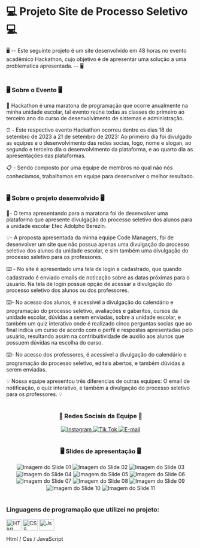 # 💻 Projeto Site de Processo Seletivo 💻
🖥  -- Este seguinte projeto é um site desenvolvido em 48 horas no evento acadêmico Hackathon, cujo objetivo é de apresentar uma solução a uma problematica apresentada. -- 🖥 

#

### 🖥  Sobre o Evento 🖥 

📲 Hackathon é uma maratona de programação que ocorre anualmente na minha unidade escolar, tal evento reúne todas as classes do primeiro ao terceiro ano do curso de desenvolvimento de sistemas e administração.

⏰ - Este respectivo evento Hackathon ocorreu dentre os dias 18 de setembro de 2023 a 21 de setembro de 2023:
Ao primeiro dia foi divulgado as equipes e o desenvolvimento das redes socias, logo, nome e slogan, ao segundo e terceiro dia o desenvolvimento da plataforma, e ao quarto dia as apresentações das plataformas. 

📋 - Sendo composto por uma equipe de membros no qual não nós conheciamos, trabalhamos em equipe para desenvolver o melhor resultado. 

#

### 🖥 Sobre o projeto desenvolvido 🖥 

📃- O tema apresentando para a maratona foi de desenvolver uma plataforma que apresente divulgação do processo seletivo dos alunos para a unidade escolar Etec Adolpho Berezin.

💡- A proposta apresentada da minha equipe Code Managers, foi de desenvolver um site que não possua apenas uma divulgação do processo seletivo dos alunos da unidade escolar, e sim também uma divulgação do processo seletivo para os professores. 

⌨️ - No site é apresentado uma tela de login e cadastrado, que quando cadastrado é enviado emails de noticação sobre as datas próximas para o úsuario. Na tela de login possue opção de acessar a divulgação do processo seletivo dos alunos ou dos professores. 

⌨️- No acesso dos alunos, é acessivel a divulgação do calendário e programação do processo seletivo, avaliações e gabaritos, cursos da unidade escolar, dúvidas a serem enviadas, sobre a unidade escolar, e também um quiz interativo onde é realizado cinco perguntas socias que ao final indica um curso de acordo com o perfil e respostas apresentadas pelo usuário, resultando assim na contribuitividade de auxilio aos alunos que possuem dúvidas na escolha do curso. 

⌨️- No acesso dos professores, é acessivel a divulgação do calendário e programação do processo seletivo, editais abertos, e também dúvidas a serem enviadas. 

💡 Nossa equipe apresentou três diferencias de outras equipes: O email de notificação, o quiz interativo, e também a divulgação do processo seletivo para os professores. 💡

#

<center>

### 📱 Redes Sociais da Equipe 📱 

  <a href="https://www.instagram.com/code.managers?igshid=MzMyNGUyNmU2YQ==" target="_blank">
   <img alt="Instagram" src="https://img.shields.io/badge/-Instagram-%23E4405F?style=for-the-badge&logo=instagram&logoColor=white" target="_blank">
   </a> 

   
  <a href="https://www.tiktok.com/@code.managers?_t=8fna8QXb0I1&_r=1" target="_blank">
   <img alt="Tik Tok" src="https://img.shields.io/badge/TikTok-000000?style=for-the-badge&logo=tiktok&logoColor=white" target="_blank">
   </a> 

 <a href="codemanagers.etec@gmail.com" target="_blank">
   <img alt="E-mail" src="https://img.shields.io/badge/Gmail-D14836?style=for-the-badge&logo=gmail&logoColor=white" target="_blank">
   </a> 
   
#

 ### 🖥 Slides de apresentação 🖥
 
<img align="center" alt="Imagem do Slide 01" src="https://github.com/GuilhermeVideira/Projeto-Site-de-Processo-Seletivo/blob/main/Imagens%20dos%20Slides/Slide%2001.jpeg?raw=true" />
<img align="center" alt="Imagem do Slide 02" src="https://github.com/GuilhermeVideira/Projeto-Site-de-Processo-Seletivo/blob/main/Imagens%20dos%20Slides/Slide%2002.jpeg?raw=true" />
<img align="center" alt="Imagem do Slide 03" src="https://github.com/GuilhermeVideira/Projeto-Site-de-Processo-Seletivo/blob/main/Imagens%20dos%20Slides/Slide%2003.jpeg?raw=true" />
<img align="center" alt="Imagem do Slide 04" src="https://github.com/GuilhermeVideira/Projeto-Site-de-Processo-Seletivo/blob/main/Imagens%20dos%20Slides/Slide%2004.jpeg?raw=true" />
<img align="center" alt="Imagem do Slide 05" src="https://github.com/GuilhermeVideira/Projeto-Site-de-Processo-Seletivo/blob/main/Imagens%20dos%20Slides/Slide%2005.jpeg?raw=true" />
<img align="center" alt="Imagem do Slide 06" src="https://github.com/GuilhermeVideira/Projeto-Site-de-Processo-Seletivo/blob/main/Imagens%20dos%20Slides/Slide%2006.jpeg?raw=true" />
<img align="center" alt="Imagem do Slide 07" src="https://github.com/GuilhermeVideira/Projeto-Site-de-Processo-Seletivo/blob/main/Imagens%20dos%20Slides/Slide%2007.jpeg?raw=true" />
<img align="center" alt="Imagem do Slide 08" src="https://github.com/GuilhermeVideira/Projeto-Site-de-Processo-Seletivo/blob/main/Imagens%20dos%20Slides/Slide%2008.jpeg?raw=true" />
<img align="center" alt="Imagem do Slide 09" src="https://github.com/GuilhermeVideira/Projeto-Site-de-Processo-Seletivo/blob/main/Imagens%20dos%20Slides/Slide%2009.jpeg?raw=true" />
<img align="center" alt="Imagem do Slide 10" src="https://github.com/GuilhermeVideira/Projeto-Site-de-Processo-Seletivo/blob/main/Imagens%20dos%20Slides/Slide%2010.jpeg?raw=true" />
<img align="center" alt="Imagem do Slide 11" src="https://github.com/GuilhermeVideira/Projeto-Site-de-Processo-Seletivo/blob/main/Imagens%20dos%20Slides/Slide%2011.jpeg?raw=true" />

</center>

#

### Linguagens de programação que utilizei no projeto:
<img align="center" alt="HTML" height="30" width="40" src="https://raw.githubusercontent.com/devicons/devicon/master/icons/html5/html5-original.svg"> <img align="center" alt="CSS" height="30" width="40" src="https://raw.githubusercontent.com/devicons/devicon/master/icons/css3/css3-original.svg"> <img align="center" alt="Js" height="30" width="40" src="https://raw.githubusercontent.com/devicons/devicon/master/icons/javascript/javascript-plain.svg">

Html / Css / JavaScript



